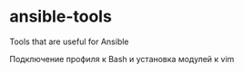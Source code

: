# ansible-tools
Tools that are useful for Ansible

Подключение профиля к Bash и установка модулей к vim
